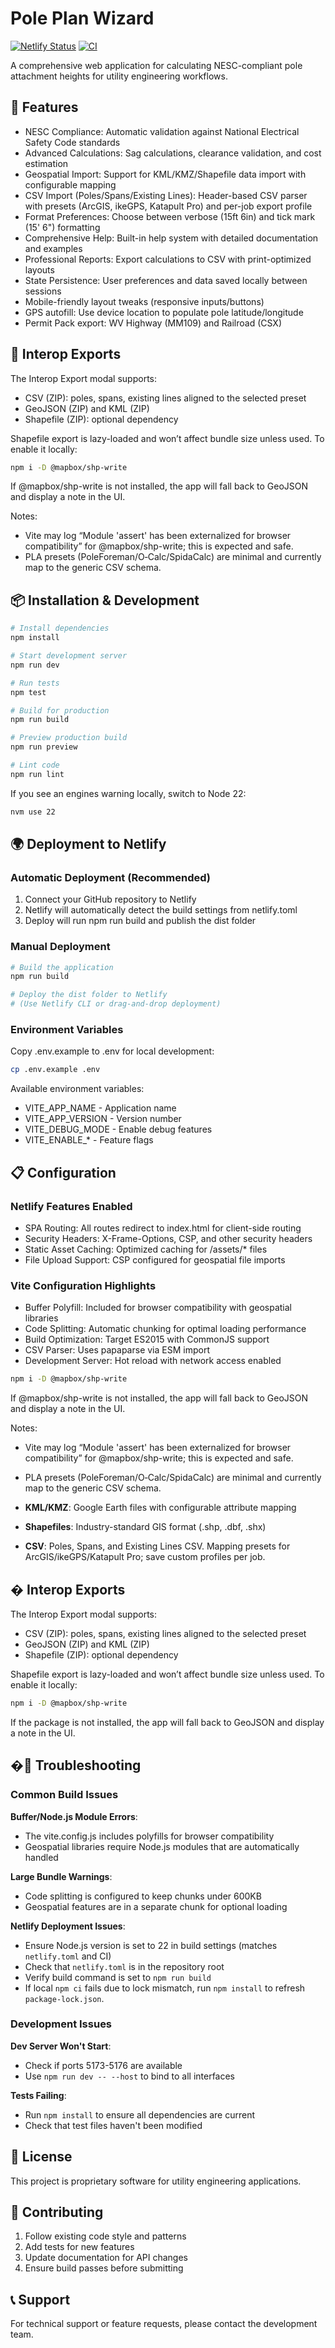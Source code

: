 # Pole Plan Wizard

[![Netlify Status](https://api.netlify.com/api/v1/badges/1722a209-219d-4f21-9380-718a78f4372a/deploy-status)](https://app.netlify.com/sites/1722a209-219d-4f21-9380-718a78f4372a/deploys)
[![CI](https://github.com/JHARB47/pole-height-app/actions/workflows/ci.yml/badge.svg)](https://github.com/JHARB47/pole-height-app/actions/workflows/ci.yml)

A comprehensive web application for calculating NESC-compliant pole attachment heights for utility engineering workflows.

## 🚀 Features

- NESC Compliance: Automatic validation against National Electrical Safety Code standards
- Advanced Calculations: Sag calculations, clearance validation, and cost estimation
- Geospatial Import: Support for KML/KMZ/Shapefile data import with configurable mapping
- CSV Import (Poles/Spans/Existing Lines): Header-based CSV parser with presets (ArcGIS, ikeGPS, Katapult Pro) and per-job export profile
- Format Preferences: Choose between verbose (15ft 6in) and tick mark (15' 6") formatting
- Comprehensive Help: Built-in help system with detailed documentation and examples
- Professional Reports: Export calculations to CSV with print-optimized layouts
- State Persistence: User preferences and data saved locally between sessions
- Mobile-friendly layout tweaks (responsive inputs/buttons)
- GPS autofill: Use device location to populate pole latitude/longitude
- Permit Pack export: WV Highway (MM109) and Railroad (CSX)

## 🔄 Interop Exports

The Interop Export modal supports:

- CSV (ZIP): poles, spans, existing lines aligned to the selected preset
- GeoJSON (ZIP) and KML (ZIP)
- Shapefile (ZIP): optional dependency

Shapefile export is lazy-loaded and won’t affect bundle size unless used. To enable it locally:

```bash
npm i -D @mapbox/shp-write
```

If @mapbox/shp-write is not installed, the app will fall back to GeoJSON and display a note in the UI.

Notes:

- Vite may log “Module 'assert' has been externalized for browser compatibility” for @mapbox/shp-write; this is expected and safe.
- PLA presets (PoleForeman/O‑Calc/SpidaCalc) are minimal and currently map to the generic CSV schema.

## 📦 Installation & Development

```bash
# Install dependencies
npm install

# Start development server
npm run dev

# Run tests
npm test

# Build for production
npm run build

# Preview production build
npm run preview

# Lint code
npm run lint
```

If you see an engines warning locally, switch to Node 22:

```bash
nvm use 22
```

## 🌍 Deployment to Netlify

### Automatic Deployment (Recommended)

1. Connect your GitHub repository to Netlify
2. Netlify will automatically detect the build settings from netlify.toml
3. Deploy will run npm run build and publish the dist folder

### Manual Deployment

```bash
# Build the application
npm run build

# Deploy the dist folder to Netlify
# (Use Netlify CLI or drag-and-drop deployment)
```

### Environment Variables

Copy .env.example to .env for local development:

```bash
cp .env.example .env
```

Available environment variables:

- VITE_APP_NAME - Application name
- VITE_APP_VERSION - Version number
- VITE_DEBUG_MODE - Enable debug features
- VITE_ENABLE_* - Feature flags

## 📋 Configuration

### Netlify Features Enabled

- SPA Routing: All routes redirect to index.html for client-side routing
- Security Headers: X-Frame-Options, CSP, and other security headers
- Static Asset Caching: Optimized caching for /assets/* files
- File Upload Support: CSP configured for geospatial file imports

### Vite Configuration Highlights

- Buffer Polyfill: Included for browser compatibility with geospatial libraries
- Code Splitting: Automatic chunking for optimal loading performance
- Build Optimization: Target ES2015 with CommonJS support
- CSV Parser: Uses papaparse via ESM import
- Development Server: Hot reload with network access enabled

 
```bash
npm i -D @mapbox/shp-write
```

If @mapbox/shp-write is not installed, the app will fall back to GeoJSON and display a note in the UI.

Notes:

- Vite may log “Module 'assert' has been externalized for browser compatibility” for @mapbox/shp-write; this is expected and safe.
- PLA presets (PoleForeman/O‑Calc/SpidaCalc) are minimal and currently map to the generic CSV schema.

 

- **KML/KMZ**: Google Earth files with configurable attribute mapping
- **Shapefiles**: Industry-standard GIS format (.shp, .dbf, .shx)
- **CSV**: Poles, Spans, and Existing Lines CSV. Mapping presets for ArcGIS/ikeGPS/Katapult Pro; save custom profiles per job.

## �️ Interop Exports

The Interop Export modal supports:

- CSV (ZIP): poles, spans, existing lines aligned to the selected preset
- GeoJSON (ZIP) and KML (ZIP)
- Shapefile (ZIP): optional dependency

Shapefile export is lazy-loaded and won’t affect bundle size unless used. To enable it locally:

```bash
npm i -D @mapbox/shp-write
```

If the package is not installed, the app will fall back to GeoJSON and display a note in the UI.


## �🔧 Troubleshooting

### Common Build Issues

**Buffer/Node.js Module Errors**:

- The vite.config.js includes polyfills for browser compatibility
- Geospatial libraries require Node.js modules that are automatically handled

**Large Bundle Warnings**:

- Code splitting is configured to keep chunks under 600KB
- Geospatial features are in a separate chunk for optional loading

**Netlify Deployment Issues**:

- Ensure Node.js version is set to 22 in build settings (matches `netlify.toml` and CI)
- Check that `netlify.toml` is in the repository root
- Verify build command is set to `npm run build`
- If local `npm ci` fails due to lock mismatch, run `npm install` to refresh `package-lock.json`.

### Development Issues

**Dev Server Won't Start**:

- Check if ports 5173-5176 are available
- Use `npm run dev -- --host` to bind to all interfaces

**Tests Failing**:

- Run `npm install` to ensure all dependencies are current
- Check that test files haven't been modified

## 📝 License

This project is proprietary software for utility engineering applications.

## 🤝 Contributing

1. Follow existing code style and patterns
2. Add tests for new features
3. Update documentation for API changes
4. Ensure build passes before submitting

## 📞 Support

For technical support or feature requests, please contact the development team.
